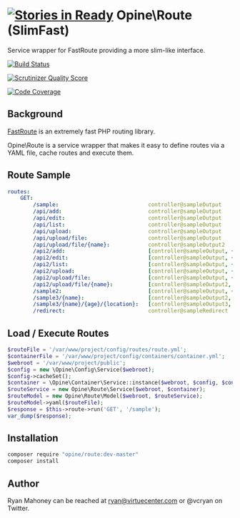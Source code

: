 [![Stories in Ready](https://badge.waffle.io/Opine-Org/Route.png?label=ready&title=Ready)](https://waffle.io/Opine-Org/Route)
Opine\Route (SlimFast)
======================

Service wrapper for FastRoute providing a more slim-like interface.

[![Build Status](https://travis-ci.org/Opine-Org/Route.png?branch=master)](https://travis-ci.org/Opine-Org/Route)

[![Scrutinizer Quality Score](https://scrutinizer-ci.com/g/Opine-Org/Route/badges/quality-score.png?s=345960c961c6d6da9788d4238c2f9c2a90a29a84)](https://scrutinizer-ci.com/g/Opine-Org/Route/)

[![Code Coverage](https://scrutinizer-ci.com/g/Opine-Org/Route/badges/coverage.png?s=a8bb5c9fd7b98c7c4debb4d88e1064ee5e48f3c4)](https://scrutinizer-ci.com/g/Opine-Org/Route/)

## Background

[FastRoute](https://github.com/nikic/FastRoute) is an extremely fast PHP routing library.

Opine\Route is a service wrapper that makes it easy to define routes via a YAML file, cache routes and execute them.

## Route Sample

```yaml
routes:
    GET:
        /sample:                            controller@sampleOutput
        /api/add:                           controller@sampleOutput
        /api/edit:                          controller@sampleOutput
        /api/list:                          controller@sampleOutput
        /api/upload:                        controller@sampleOutput
        /api/upload/file:                   controller@sampleOutput
        /api/upload/file/{name}:            controller@sampleOutput2
        /api2/add:                          [controller@sampleOutput, {before: controller@beforeFilter, after: controller@afterFilter}]
        /api2/edit:                         [controller@sampleOutput, {before: controller@beforeFilter, after: controller@afterFilter}]
        /api2/list:                         [controller@sampleOutput, {before: controller@beforeFilter, after: controller@afterFilter}]
        /api2/upload:                       [controller@sampleOutput, {before: controller@beforeFilter, after: controller@afterFilter}]
        /api2/upload/file:                  [controller@sampleOutput, {before: controller@beforeFilter, after: controller@afterFilter}]
        /api2/upload/file/{name}:           [controller@sampleOutput2, {before: controller@beforeFilter, after: controller@afterFilter}]
        /sample2:                           [controller@sampleOutput, {name: Sample}]
        /sample3/{name}:                    [controller@sampleOutput2, {name: SampleParam}]
        /sample3/{name}/{age}/{location}:   [controller@sampleOutput3, {name: SampleParamAssoc}]
        /redirect:                          controller@sampleRedirect
```

## Load / Execute Routes

```php
$routeFile = '/var/www/project/config/routes/route.yml';
$containerFile = '/var/www/project/config/containers/container.yml';
$webroot = '/var/www/project/public';
$config = new \Opine\Config\Service($webroot);
$config->cacheSet();
$container = \Opine\Container\Service::instance($webroot, $config, $containerFile);
$routeService = new Opine\Route\Service($webroot, $container);
$routeModel = new Opine\Route\Model($webroot, $routeService);
$routeModel->yaml($routeFile);
$response = $this->route->run('GET', '/sample');
var_dump($response);
```


## Installation
```sh
composer require "opine/route:dev-master"
composer install
```

## Author

Ryan Mahoney can be reached at ryan@virtuecenter.com or @vcryan on Twitter.